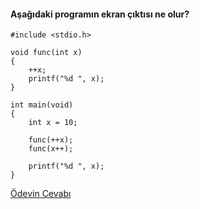 #### Aşağıdaki programın ekran çıktısı ne olur?

```
#include <stdio.h>

void func(int x)
{
	++x;
	printf("%d ", x);
}

int main(void)
{
	int x = 10;

	func(++x);
	func(x++);

	printf("%d ", x);
}
```

[Ödevin Cevabı](https://youtu.be/RUAfuBdLWj0)
